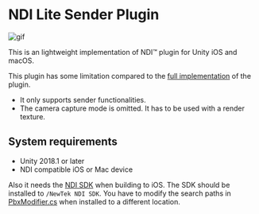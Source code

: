 NDI Lite Sender Plugin
======================

![gif](https://i.imgur.com/nEYNkrV.gif)

This is an lightweight implementation of NDI™ plugin for Unity iOS and macOS.

This plugin has some limitation compared to the [full implementation] of the
plugin.

- It only supports sender functionalities.
- The camera capture mode is omitted. It has to be used with a render texture.

[NewTek NDI]: http://NDI.NewTek.com/
[full implementation]: https://github.com/keijiro/KlakNDI

System requirements
-------------------

- Unity 2018.1 or later
- NDI compatible iOS or Mac device

Also it needs the [NDI SDK] when building to iOS. The SDK should be installed
to `/NewTek NDI SDK`. You have to modify the search paths in [PbxModifier.cs]
when installed to a different location.

[NDI SDK]: https://www.newtek.com/ndi/sdk/
[PbxModifier.cs]: https://github.com/keijiro/NDILiteSenderPlugin/blob/master/Assets/Klak/NDILite/Editor/PbxModifier.cs
